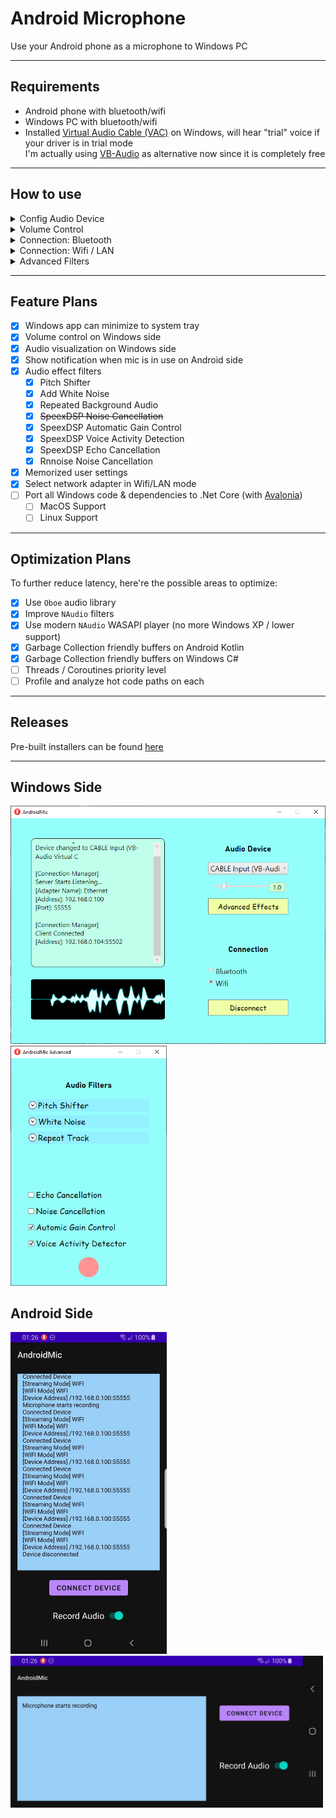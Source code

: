 # Android Microphone

Use your Android phone as a microphone to Windows PC

------

## Requirements
* Android phone with bluetooth/wifi
* Windows PC with bluetooth/wifi
* Installed [Virtual Audio Cable (VAC)](https://vac.muzychenko.net/en/) on Windows, will hear "trial" voice if your driver is in trial mode\
  I'm actually using [VB-Audio](https://vb-audio.com/Cable/) as alternative now since it is completely free

------

## How to use

<details>
<summary>Config Audio Device</summary>

1. Run Windows side app
2. Select audio speaker from drop down list to the one that VB created\
   <img src="Assets/sound_config1.png" width="300" alt="sound config1">
3. Use the corresponding microphone created by VB\
   <img src="Assets/sound_config2.png" width="300" alt="sound config2">
4. In `Properties` of both, make sure both set default format to following:\
   <img src="Assets/sound_config4.png" width="300" alt="sound config4">
5. For speaker, click `Configure Speakers` and set channel to `Mono`:\
   <img src="Assets/sound_config3.png" width="300" alt="sound config3">
6. For microphone, click `Properties` and set following:\
   <img src="Assets/sound_config5.png" width="300" alt="sound config5">

On my machine, this setup has the lowest delay and best sound quality.\
Can further improve audio latency by opening `VBCABLE_ControlPanel.exe` (from downloaded folder of VB) and set `Max Latency` in Options to 2048 smp:\
<img src="Assets/sound_config6.png" width="600" alt="sound config6">

Do not set to 512 smp since that will cause most buffers lost. If 2048 has no sound or bad quality, consider a higher smp.

</details>

<details>
<summary>Volume Control</summary>

1. Run Windows side app
2. Drag slider to control volune

</details>

<details>
<summary>Connection: Bluetooth</summary>

1. Make sure PC and phone are paired once
2. Check `Bluetooth` button on Windows app
3. Click `Connect` on Windows app to start server
4. Click `Connect` on Android app to connect
5. Tap `Record Audio` on Android app to start transferring audio

</details>

<details>
<summary>Connection: Wifi / LAN</summary>

1. Make sure PC and phone are under the same network
   1. Can be under the same router with Wifi
   2. Can have PC connected to ethernet of the same router
   3. Can have PC connected to phone by cable and enable USB tethering on phone
2. Click `Connect` on Windows app to start server
3. Click `Connect` on Android app to connect
4. Enter `IP` and `Port` (displayed on Windows side) on Android app
5. Tap `Record Audio` on Android app to start transferring audio

</details>

<details>
<summary>Advanced Filters</summary>

1. Run Windows side app
2. Connect phone to app
3. Click `Advanced Effects` to open advanced settings window
4. Expand a filter and check `enabled` to test effects

__Pitch Shifter__:
* Slider controls pitch shift factor

__White Noise__:
* Slider controls the noise strength

__Repeat Track__:
* Check `Repeat` to enable looped audio track
* Slider controls audio track volume strength
* `Select File` to select an audio file to play

__SpeexDSP Filters__:
* Check corresponding filters to enable/disable
* If Echo Cancellation does not work (your friend hears echo from your speaker)\
  Try re-enable echo cancellation to restart cancellation state\
  Echo Cancellation may take a while (5-10s) to optimize

__Rnnoise Filter__:
* Check "Noise Cancellation" and try

</details>

------

## Feature Plans

- [x] Windows app can minimize to system tray
- [x] Volume control on Windows side
- [x] Audio visualization on Windows side
- [x] Show notification when mic is in use on Android side
- [x] Audio effect filters
  - [x] Pitch Shifter
  - [x] Add White Noise
  - [x] Repeated Background Audio
  - [x] ~~SpeexDSP Noise Cancellation~~
  - [x] SpeexDSP Automatic Gain Control
  - [x] SpeexDSP Voice Activity Detection
  - [x] SpeexDSP Echo Cancellation
  - [x] Rnnoise Noise Cancellation
- [x] Memorized user settings
- [x] Select network adapter in Wifi/LAN mode
- [ ] Port all Windows code & dependencies to .Net Core (with [Avalonia](https://github.com/AvaloniaUI/Avalonia))
  - [ ] MacOS Support
  - [ ] Linux Support

------

## Optimization Plans

To further reduce latency, here're the possible areas to optimize:
- [x] Use `Oboe` audio library
- [x] Improve `NAudio` filters
- [x] Use modern `NAudio` WASAPI player (no more Windows XP / lower support)
- [x] Garbage Collection friendly buffers on Android Kotlin
- [x] Garbage Collection friendly buffers on Windows C#
- [ ] Threads / Coroutines priority level
- [ ] Profile and analyze hot code paths on each

------

## Releases

Pre-built installers can be found [here](https://github.com/teamclouday/AndroidMic/releases)

------

## Windows Side

<p float="left">
<img src="Assets/p1.png" width="510" alt="Windows Side">
<img src="Assets/p4.png" width="250" alt="Windows Side">
</p>

## Android Side

<img src="Assets/p2.jpg" width="250" alt="Android Side">

<img src="Assets/p3.jpg" width="500" alt="Android Side">


